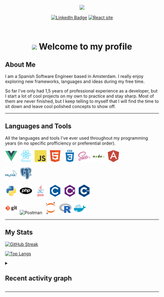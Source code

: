 <p align="center"><img src="https://media.giphy.com/media/RbDKaczqWovIugyJmW/giphy.gif" width="350"/></p>
<p align="center">
<a href="https://www.linkedin.com/in/carlos-perales-0b168375/"><img src="https://img.shields.io/badge/LinkedIn-blue?style=for-the-badge&logo=linkedin&logoColor=white" alt="LinkedIn Badge"></a>
 <a href="https://carlosperales95.github.io/personal-website/" ><img src="https://img.shields.io/badge/-Check%20my%20site-0abf53?logo=react&logoColor=white&style=for-the-badge" alt="React site"></a>
</p>
<p align="center"><img src="https://komarev.com/ghpvc/?username=carlosperales95&style=flat-square&color=blue" alt=""></p>

<h1 align="center"><img src="https://media.giphy.com/media/hvRJCLFzcasrR4ia7z/giphy.gif" width="40">  Welcome to my profile </h1>


## About Me

I am a Spanish Software Engineer based in Amsterdam.
I really enjoy exploring new frameworks, languages and ideas during my free time.

So far I've only had 1,5 years of professional experience as a developer, but I start a lot of cool projects on my own to practice and stay sharp.
Most of them are never finished, but I keep telling to myself that I will find the time to sit down and leave cool polished concepts to show off. 


---


## Languages and Tools

All the languages and tools I've ever used throughout my programming years (in no specific profficiency or preferential order).


<p>
<img src="https://github.com/devicons/devicon/blob/master/icons/vuejs/vuejs-original.svg" title="Vue"  alt="Vue" width="40" height="40"/>&nbsp;
<img src="https://github.com/devicons/devicon/blob/master/icons/react/react-original-wordmark.svg" title="React" alt="React" width="40" height="40"/>&nbsp;
<img src="https://github.com/devicons/devicon/blob/master/icons/javascript/javascript-original.svg" title="JavaScript" alt="JavaScript" width="40" height="40"/>&nbsp;
<img src="https://github.com/devicons/devicon/blob/master/icons/html5/html5-original.svg" title="HTML5" alt="HTML" width="40" height="40"/>&nbsp;
<img src="https://github.com/devicons/devicon/blob/master/icons/css3/css3-plain-wordmark.svg"  title="CSS3" alt="CSS" width="40" height="40"/>&nbsp;
<img src="https://github.com/devicons/devicon/blob/master/icons/sass/sass-original.svg"  title="SASS" alt="SASS" width="40" height="40"/>&nbsp;
<img src="https://github.com/devicons/devicon/blob/master/icons/nodejs/nodejs-original-wordmark.svg" title="NodeJS" alt="NodeJS" width="40" height="40"/>&nbsp;
<img src="https://github.com/devicons/devicon/blob/master/icons/angularjs/angularjs-plain.svg" title="AngularJS" alt="AngularJS" width="40" height="40"/>&nbsp;

<img src="https://github.com/devicons/devicon/blob/master/icons/mysql/mysql-plain-wordmark.svg" title="MySQL"  alt="MySQL" width="40" height="40"/>&nbsp;
<img src="https://github.com/devicons/devicon/blob/master/icons/postgresql/postgresql-plain.svg" title="Postgresql"  alt="Postgresql" width="40" height="40"/>&nbsp;
 
<img src="https://github.com/devicons/devicon/blob/master/icons/python/python-original.svg" title="Python" alt="Python" width="40" height="40"/>&nbsp;
<img src="https://github.com/devicons/devicon/blob/master/icons/php/php-plain.svg" title="PHP" alt="PHP" width="40" height="40"/>&nbsp;
<img src="https://github.com/devicons/devicon/blob/master/icons/java/java-original-wordmark.svg" title="Java" alt="Java" width="40" height="40"/>&nbsp;
<img src="https://github.com/devicons/devicon/blob/master/icons/c/c-plain.svg" title="c" alt="c" width="40" height="40"/>&nbsp;
<img src="https://github.com/devicons/devicon/blob/master/icons/csharp/csharp-plain.svg" title="csharp" alt="csharp" width="40" height="40"/>&nbsp;
<img src="https://github.com/devicons/devicon/blob/master/icons/cplusplus/cplusplus-plain.svg" title="cplusplus" alt="cplusplus" width="40" height="40"/>&nbsp;
 
<img src="https://github.com/devicons/devicon/blob/master/icons/git/git-original-wordmark.svg" title="Git" alt="Git" width="40" height="40"/>&nbsp;
<img src="https://www.vectorlogo.zone/logos/getpostman/getpostman-icon.svg" title="Postman" alt="Postman" width="40" height="40"/>&nbsp;
<img src="https://github.com/devicons/devicon/blob/master/icons/jupyter/jupyter-original.svg" title="Jupyter" alt="Jupyter" width="40" height="40"/>&nbsp;
<img src="https://github.com/devicons/devicon/blob/master/icons/r/r-original.svg" title="r" alt="r" width="40" height="40"/>&nbsp;
<img src="https://github.com/devicons/devicon/blob/master/icons/docker/docker-plain.svg" title="Docker" alt="Docker" width="40" height="40"/>&nbsp;
 
</p>


---


## My Stats 

[![GitHub Streak](http://github-readme-streak-stats.herokuapp.com?user=carlosperales95&theme=dark&background=000000)](https://git.io/streak-stats)

[![Top Langs](https://github-readme-stats.vercel.app/api/top-langs/?username=carlosperales95&layout=compact&theme=vision-friendly-dark)](https://github.com/anuraghazra/github-readme-stats)

<details> 
 <summary><h2>Recent activity graph</h2></summary>
 
 [![My github activity graph](https://github-readme-activity-graph.cyclic.app/graph?username=carlosperales95&theme=elegant&color=F8D866)](https://github.com/ashutosh00710/github-readme-activity-graph)

</details>

---


